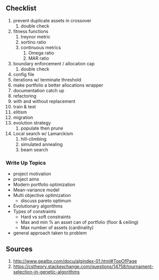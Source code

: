 ## Checklist
1. prevent duplicate assets in crossover
    1. double check
1. fitness functions
    1. treynor metric
    1. sortino ratio
    1. continuous metrics
        1. Omega ratio
        1. MAR ratio
1. boundary enforcement / allocation cap
    1. double check
1. config file
1. iterations w/ terminate threshold
1. make portfolio a better allocations wrapper
1. documentation catch up
1. refactoring
1. with and without replacement
1. train & test 
1. elitism
1. migration
1. evolution strategy
    1. populate then prune
1. Local search w/ Lamarckism
    1. hill-climbing
    1. simulated annealing
    1. beam search 

### Write Up Topics
- project motivation
- project aims
- Modern portfolio optimization
- Mean-variance model
- Multi objective optimization
    - discuss pareto optimum
- Evolutionary algorithms
- Types of constraints
    - Hard vs soft constraints
    - Max and min % an asset can of portfolio (floor & ceiling)
    - Max number of assets (cardinality)
- general approach taken to problem

## Sources
1. http://www.geatbx.com/docu/algindex-01.html#TopOfPage
1. https://cstheory.stackexchange.com/questions/14758/tournament-selection-in-genetic-algorithms
